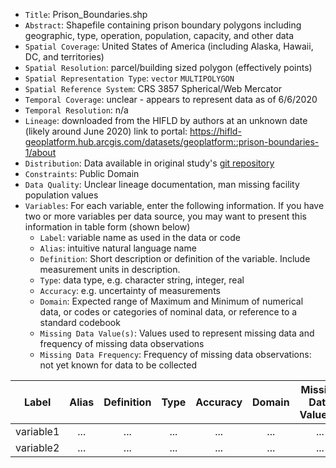 - `Title`: Prison_Boundaries.shp
- `Abstract`: Shapefile containing prison boundary polygons including geographic, type, operation, population, capacity, and other data
- `Spatial Coverage`: United States of America (including Alaska, Hawaii, DC, and territories)
- `Spatial Resolution`: parcel/building sized polygon (effectively points)
- `Spatial Representation Type`: `vector` `MULTIPOLYGON`
- `Spatial Reference System`: CRS 3857 Spherical/Web Mercator
- `Temporal Coverage`: unclear - appears to represent data as of 6/6/2020
- `Temporal Resolution`: n/a
- `Lineage`: downloaded from the HIFLD by authors at an unknown date (likely around June 2020) link to portal: https://hifld-geoplatform.hub.arcgis.com/datasets/geoplatform::prison-boundaries-1/about
- `Distribution`: Data available in original study's [git repository](https://github.com/sparklabnyc/temperature_prisons_united_states_2024)
- `Constraints`: Public Domain
- `Data Quality`: Unclear lineage documentation, man missing facility population values
- `Variables`: For each variable, enter the following information. If you have two or more variables per data source, you may want to present this information in table form (shown below)
  - `Label`: variable name as used in the data or code
  - `Alias`: intuitive natural language name
  - `Definition`: Short description or definition of the variable. Include measurement units in description.
  - `Type`: data type, e.g. character string, integer, real
  - `Accuracy`: e.g. uncertainty of measurements
  - `Domain`: Expected range of Maximum and Minimum of numerical data, or codes or categories of nominal data, or reference to a standard codebook
  - `Missing Data Value(s)`: Values used to represent missing data and frequency of missing data observations
  - `Missing Data Frequency`: Frequency of missing data observations: not yet known for data to be collected

| Label | Alias | Definition | Type | Accuracy | Domain | Missing Data Value(s) | Missing Data Frequency |
| :--: | :--: | :--: | :--: | :--: | :--: | :--: | :--: |
| variable1 | ... | ... | ... | ... | ... | ... | ... |
| variable2 | ... | ... | ... | ... | ... | ... | ... |
